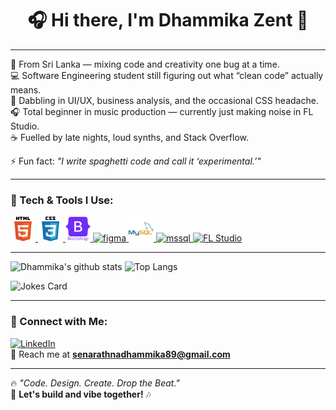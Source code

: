 <h1 align="center">🎧 Hi there, I'm Dhammika Zent 👋</h1>

---

🌴 From Sri Lanka — mixing code and creativity one bug at a time.  
💻 Software Engineering student still figuring out what “clean code” actually means.  
🎨 Dabbling in UI/UX, business analysis, and the occasional CSS headache.  
🎧 Total beginner in music production — currently just making noise in FL Studio.  
☕ Fuelled by late nights, loud synths, and Stack Overflow.

⚡ Fun fact: _"I write spaghetti code and call it ‘experimental.’"_


---

### 🚀 Tech & Tools I Use:
<p align="left">
  <a href="https://www.w3schools.com/html/" target="_blank" rel="noreferrer">
    <img src="https://raw.githubusercontent.com/devicons/devicon/master/icons/html5/html5-original-wordmark.svg" alt="html5" width="40" height="40"/>
  </a>
  <a href="https://www.w3schools.com/css/" target="_blank" rel="noreferrer">
    <img src="https://raw.githubusercontent.com/devicons/devicon/master/icons/css3/css3-original-wordmark.svg" alt="css3" width="40" height="40"/>
  </a>
  <a href="https://getbootstrap.com" target="_blank" rel="noreferrer">
    <img src="https://raw.githubusercontent.com/devicons/devicon/master/icons/bootstrap/bootstrap-plain-wordmark.svg" alt="bootstrap" width="40" height="40"/>
  </a>
  <a href="https://www.figma.com/" target="_blank" rel="noreferrer">
    <img src="https://www.vectorlogo.zone/logos/figma/figma-icon.svg" alt="figma" width="40" height="40"/>
  </a>
  <a href="https://www.mysql.com/" target="_blank" rel="noreferrer">
    <img src="https://raw.githubusercontent.com/devicons/devicon/master/icons/mysql/mysql-original-wordmark.svg" alt="mysql" width="40" height="40"/>
  </a>
  <a href="https://www.microsoft.com/en-us/sql-server" target="_blank" rel="noreferrer">
    <img src="https://www.svgrepo.com/show/303229/microsoft-sql-server-logo.svg" alt="mssql" width="40" height="40"/>
  </a>
  <a href="https://www.image-line.com/fl-studio/" target="_blank" rel="noreferrer">
  <img src="https://www.image-line.com/wp-content/uploads/2022/10/cropped-FL-Cherry-noBG-256x256.png" alt="FL Studio" width="40" height="40"/>
  </a>
</p>  

---

![Dhammika's github stats](https://github-readme-stats.vercel.app/api?username=Dhammika-Zent&show_icons=true&theme=tokyonight)
![Top Langs](https://github-readme-stats.vercel.app/api/top-langs/?username=Dhammika-Zent&count_private=true&layout=compact&theme=tokyonight)




![Jokes Card](https://readme-jokes.vercel.app/api?theme=tokyonight)

---

### 🔗 Connect with Me:
[![LinkedIn](https://img.shields.io/badge/LinkedIn-Dhammika%20Senarathna-blue?style=flat&logo=linkedin)](https://linkedin.com/in/dhammika-senarathna)  
📧 Reach me at **senarathnadhammika89@gmail.com**  

---

🔥 _"Code. Design. Create. Drop the Beat."_  
🚀 **Let's build and vibe together!** 🎶

